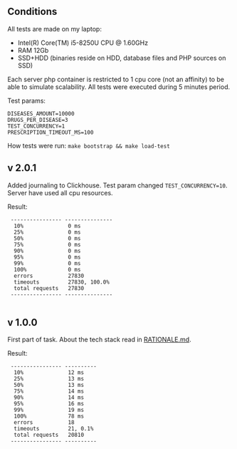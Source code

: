## Conditions

All tests are made on my laptop:
* Intel(R) Core(TM) i5-8250U CPU @ 1.60GHz
* RAM 12Gb
* SSD+HDD (binaries reside on HDD, database files and PHP sources on SSD)
 
Each server php container is restricted to 1 cpu core (not an affinity) 
to be able to simulate scalability.
All tests were executed during 5 minutes period.

Test params:
```
DISEASES_AMOUNT=10000
DRUGS_PER_DISEASE=3
TEST_CONCURRENCY=1
PRESCRIPTION_TIMEOUT_MS=100
```

How tests were run: `make bootstrap && make load-test`

## v 2.0.1

Added journaling to Clickhouse.
Test param changed ```TEST_CONCURRENCY=10```.
Server have used all cpu resources.

Result:
```
 ---------------- --------------- 
  10%              0 ms           
  25%              0 ms           
  50%              0 ms           
  75%              0 ms           
  90%              0 ms           
  95%              0 ms           
  99%              0 ms           
  100%             0 ms           
  errors           27830          
  timeouts         27830, 100.0%  
  total requests   27830          
 ---------------- --------------- 


```

## v 1.0.0

First part of task.
About the tech stack read in [RATIONALE.md](RATIONALE.md).

Result:
```
 ---------------- ---------- 
  10%              12 ms     
  25%              13 ms     
  50%              13 ms     
  75%              14 ms     
  90%              14 ms     
  95%              16 ms     
  99%              19 ms     
  100%             78 ms     
  errors           18        
  timeouts         21, 0.1%  
  total requests   20810     
 ---------------- ---------- 

```